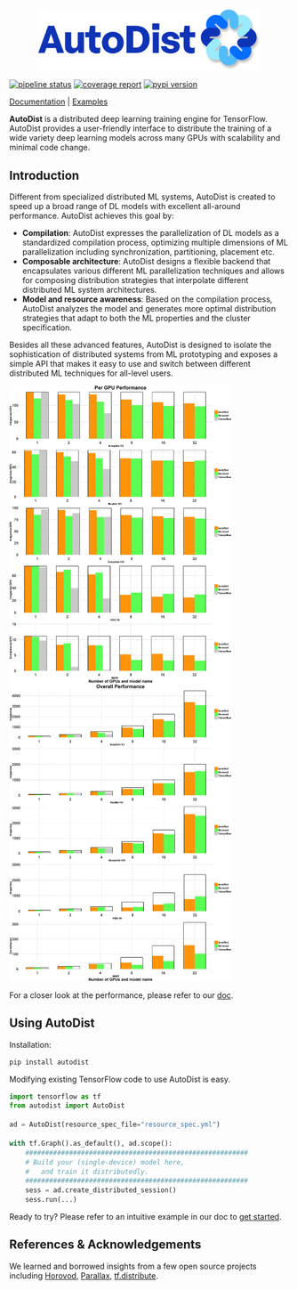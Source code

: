 
<p align="center"><img src="docs/_static/img/logo.png" width=400 /></p>

[![pipeline status](https://img.shields.io/badge/dynamic/json?url=https://jenkins.petuum.io/job/AutoDist/job/master/lastCompletedBuild/api/json&label=build&query=$.result&color=informational)](https://jenkins.petuum.io/job/AutoDist/job/master/)
[![coverage report](https://img.shields.io/badge/dynamic/json?url=https://jenkins.petuum.io/job/AutoDist/job/master/lastSuccessfulBuild/artifact/coverage-report/jenkinscovdata.json&label=coverage&query=$.total_coverage_pct&color=green)](https://jenkins.petuum.io/job/AutoDist/job/master/lastSuccessfulBuild/artifact/)
[![pypi version](https://img.shields.io/pypi/v/autodist?color=9cf)](https://pypi.org/project/autodist/)

[Documentation](https://petuum.github.io/autodist) |
[Examples](https://github.com/petuum/autodist/tree/master/examples/benchmark)

**AutoDist** is a distributed deep learning training engine for TensorFlow. AutoDist provides a user-friendly interface to distribute the training of a wide variety deep learning models across many GPUs with scalability and minimal code change.

## Introduction
Different from specialized distributed ML systems, AutoDist is created to speed up a broad range of DL models with excellent all-around performance.
AutoDist achieves this goal by:
- **Compilation**: AutoDist expresses the parallelization of DL models as a standardized compilation process, optimizing multiple dimensions of ML 
parallelization including synchronization, partitioning, placement etc. 
- **Composable architecture**: AutoDist designs a flexible backend that encapsulates various different ML parallelization techniques and 
allows for composing distribution strategies that interpolate different distributed ML system architectures.     
- **Model and resource awareness**: Based on the compilation process, AutoDist analyzes the model and generates more optimal distribution strategies that 
adapt to both the ML properties and the cluster specification.

Besides all these advanced features, AutoDist is designed to isolate the sophistication of distributed systems 
from ML prototyping and exposes a simple API that makes it easy to use and switch between different distributed ML techniques 
for all-level users.

<p float="left"><img src="docs/_static/img/Figure1.png" width=400 /><img src="docs/_static/img/Figure2.png" width=400 /></p>

For a closer look at the performance, please refer to our [doc](https://petuum.github.io/autodist/usage/performance.html).

## Using AutoDist

Installation:

```bash
pip install autodist
```

Modifying existing TensorFlow code to use AutoDist is easy.

```python
import tensorflow as tf
from autodist import AutoDist

ad = AutoDist(resource_spec_file="resource_spec.yml")

with tf.Graph().as_default(), ad.scope():
    ########################################################
    # Build your (single-device) model here, 
    #   and train it distributedly.
    ########################################################
    sess = ad.create_distributed_session()
    sess.run(...)
```
Ready to try? Please refer to an intuitive example in our doc to [get started](https://petuum.github.io/autodist/usage/tutorials/getting-started.html).
## References & Acknowledgements

We learned and borrowed insights from a few open source projects 
including
[Horovod](https://github.com/horovod/horovod),
[Parallax](https://github.com/snuspl/parallax),
[tf.distribute](https://github.com/tensorflow/tensorflow/tree/master/tensorflow/python/distribute).
